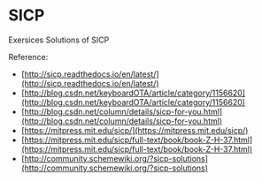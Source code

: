 # SICP
Exersices Solutions of SICP

Reference:

- [http://sicp.readthedocs.io/en/latest/](http://sicp.readthedocs.io/en/latest/)
- [http://blog.csdn.net/keyboardOTA/article/category/1156620](http://blog.csdn.net/keyboardOTA/article/category/1156620)
- [http://blog.csdn.net/column/details/sicp-for-you.html](http://blog.csdn.net/column/details/sicp-for-you.html)
- [https://mitpress.mit.edu/sicp/](https://mitpress.mit.edu/sicp/)
- [https://mitpress.mit.edu/sicp/full-text/book/book-Z-H-37.html](https://mitpress.mit.edu/sicp/full-text/book/book-Z-H-37.html)
- [http://community.schemewiki.org/?sicp-solutions](http://community.schemewiki.org/?sicp-solutions)
